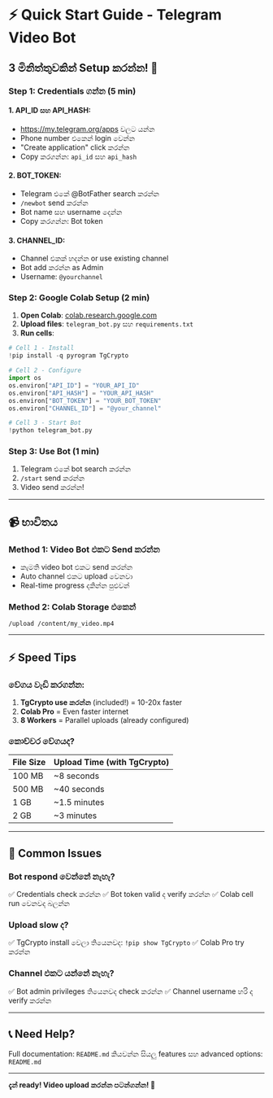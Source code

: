 # ⚡ Quick Start Guide - Telegram Video Bot

## 3 මිනිත්තුවකින් Setup කරන්න! 🚀

### Step 1: Credentials ගන්න (5 min)

#### 1. API_ID සහ API_HASH:
- https://my.telegram.org/apps වලට යන්න
- Phone number එකෙන් login වෙන්න
- "Create application" click කරන්න
- Copy කරගන්න: `api_id` සහ `api_hash`

#### 2. BOT_TOKEN:
- Telegram එකේ @BotFather search කරන්න
- `/newbot` send කරන්න
- Bot name සහ username දෙන්න
- Copy කරගන්න: Bot token

#### 3. CHANNEL_ID:
- Channel එකක් හදන්න or use existing channel
- Bot add කරන්න as Admin
- Username: `@yourchannel`

### Step 2: Google Colab Setup (2 min)

1. **Open Colab**: [colab.research.google.com](https://colab.research.google.com)
2. **Upload files**: `telegram_bot.py` සහ `requirements.txt`
3. **Run cells**:

```python
# Cell 1 - Install
!pip install -q pyrogram TgCrypto

# Cell 2 - Configure
import os
os.environ["API_ID"] = "YOUR_API_ID"
os.environ["API_HASH"] = "YOUR_API_HASH"
os.environ["BOT_TOKEN"] = "YOUR_BOT_TOKEN"
os.environ["CHANNEL_ID"] = "@your_channel"

# Cell 3 - Start Bot
!python telegram_bot.py
```

### Step 3: Use Bot (1 min)

1. Telegram එකේ bot search කරන්න
2. `/start` send කරන්න
3. Video send කරන්න!

---

## 📹 භාවිතය

### Method 1: Video Bot එකට Send කරන්න
- කැමති video bot එකට send කරන්න
- Auto channel එකට upload වෙනවා
- Real-time progress දකින්න පුළුවන්

### Method 2: Colab Storage එකෙන්
```
/upload /content/my_video.mp4
```

---

## ⚡ Speed Tips

### වේගය වැඩි කරගන්න:

1. **TgCrypto use කරන්න** (included!) = 10-20x faster
2. **Colab Pro** = Even faster internet
3. **8 Workers** = Parallel uploads (already configured)

### කොච්චර වේගයද?

| File Size | Upload Time (with TgCrypto) |
|-----------|---------------------------|
| 100 MB    | ~8 seconds                |
| 500 MB    | ~40 seconds               |
| 1 GB      | ~1.5 minutes              |
| 2 GB      | ~3 minutes                |

---

## 🔧 Common Issues

### Bot respond වෙන්නේ නැහැ?
✅ Credentials check කරන්න
✅ Bot token valid ද verify කරන්න
✅ Colab cell run වෙනවද බලන්න

### Upload slow ද?
✅ TgCrypto install වෙලා තියෙනවද: `!pip show TgCrypto`
✅ Colab Pro try කරන්න

### Channel එකට යන්නේ නැහැ?
✅ Bot admin privileges තියෙනවද check කරන්න
✅ Channel username හරි ද verify කරන්න

---

## 📞 Need Help?

Full documentation: `README.md` කියවන්න
සියලු features සහ advanced options: `README.md`

---

**දැන් ready! Video upload කරන්න පටන්ගන්න! 🎉**
